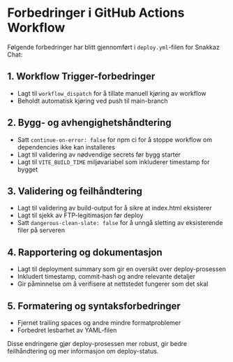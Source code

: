 # Forbedringer i GitHub Actions Workflow

Følgende forbedringer har blitt gjennomført i `deploy.yml`-filen for Snakkaz Chat:

## 1. Workflow Trigger-forbedringer
- Lagt til `workflow_dispatch` for å tillate manuell kjøring av workflow
- Beholdt automatisk kjøring ved push til main-branch

## 2. Bygg- og avhengighetshåndtering
- Satt `continue-on-error: false` for npm ci for å stoppe workflow om dependencies ikke kan installeres
- Lagt til validering av nødvendige secrets før bygg starter
- Lagt til `VITE_BUILD_TIME` miljøvariabel som inkluderer timestamp for bygget

## 3. Validering og feilhåndtering
- Lagt til validering av build-output for å sikre at index.html eksisterer
- Lagt til sjekk av FTP-legitimasjon før deploy
- Satt `dangerous-clean-slate: false` for å unngå sletting av eksisterende filer på serveren

## 4. Rapportering og dokumentasjon
- Lagt til deployment summary som gir en oversikt over deploy-prosessen
- Inkludert timestamp, commit-hash og andre relevante detaljer
- Gir påminnelse om å verifisere at nettstedet fungerer som det skal

## 5. Formatering og syntaksforbedringer
- Fjernet trailing spaces og andre mindre formatproblemer
- Forbedret lesbarhet av YAML-filen

Disse endringene gjør deploy-prosessen mer robust, gir bedre feilhåndtering og mer informasjon om deploy-status.
